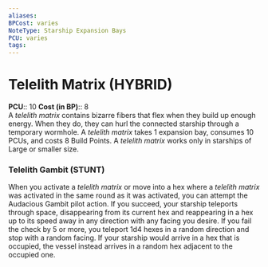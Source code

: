 ```yaml
---
aliases: 
BPCost: varies 
NoteType: Starship Expansion Bays
PCU: varies 
tags: 
---
```


# Telelith Matrix (HYBRID)

**PCU**:: 10
**Cost (in BP)**:: 8  
A _telelith matrix_ contains bizarre fibers that flex when they build up enough energy. When they do, they can hurl the connected starship through a temporary wormhole. A _telelith matrix_ takes 1 expansion bay, consumes 10 PCUs, and costs 8 Build Points. A _telelith matrix_ works only in starships of Large or smaller size.   

### Telelith Gambit (STUNT)

When you activate a _telelith matrix_ or move into a hex where a _telelith matrix_ was activated in the same round as it was activated, you can attempt the Audacious Gambit pilot action. If you succeed, your starship teleports through space, disappearing from its current hex and reappearing in a hex up to its speed away in any direction with any facing you desire. If you fail the check by 5 or more, you teleport 1d4 hexes in a random direction and stop with a random facing. If your starship would arrive in a hex that is occupied, the vessel instead arrives in a random hex adjacent to the occupied one.